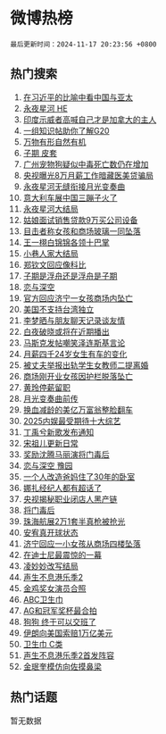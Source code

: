 # 微博热榜

`最后更新时间：2024-11-17 20:23:56 +0800`

## 热门搜索

1. [在习近平的比喻中看中国与亚太](https://m.weibo.cn/search?containerid=100103type%3D1%26t%3D10%26q%3D%23%E5%9C%A8%E4%B9%A0%E8%BF%91%E5%B9%B3%E7%9A%84%E6%AF%94%E5%96%BB%E4%B8%AD%E7%9C%8B%E4%B8%AD%E5%9B%BD%E4%B8%8E%E4%BA%9A%E5%A4%AA%23&stream_entry_id=51&isnewpage=1&extparam=seat%3D1%26c_type%3D51%26pos%3D0%26cate%3D10103%26q%3D%2523%25E5%259C%25A8%25E4%25B9%25A0%25E8%25BF%2591%25E5%25B9%25B3%25E7%259A%2584%25E6%25AF%2594%25E5%2596%25BB%25E4%25B8%25AD%25E7%259C%258B%25E4%25B8%25AD%25E5%259B%25BD%25E4%25B8%258E%25E4%25BA%259A%25E5%25A4%25AA%2523%26filter_type%3Drealtimehot%26dgr%3D0%26stream_entry_id%3D51%26display_time%3D1731846234%26pre_seqid%3D17318462349660735211131)
1. [永夜星河 HE](https://m.weibo.cn/search?containerid=100103type%3D1%26t%3D10%26q%3D%E6%B0%B8%E5%A4%9C%E6%98%9F%E6%B2%B3+HE&stream_entry_id=31&isnewpage=1&extparam=seat%3D1%26band_rank%3D1%26realpos%3D1%26filter_type%3Drealtimehot%26lcate%3D5001%26pos%3D0%26flag%3D2%26cate%3D5001%26q%3D%25E6%25B0%25B8%25E5%25A4%259C%25E6%2598%259F%25E6%25B2%25B3%2520HE%26c_type%3D31%26dgr%3D0%26stream_entry_id%3D31%26display_time%3D1731846234%26pre_seqid%3D17318462349660735211131)
1. [印度示威者高喊自己才是加拿大的主人](https://m.weibo.cn/search?containerid=100103type%3D1%26t%3D10%26q%3D%23%E5%8D%B0%E5%BA%A6%E7%A4%BA%E5%A8%81%E8%80%85%E9%AB%98%E5%96%8A%E8%87%AA%E5%B7%B1%E6%89%8D%E6%98%AF%E5%8A%A0%E6%8B%BF%E5%A4%A7%E7%9A%84%E4%B8%BB%E4%BA%BA%23&stream_entry_id=31&isnewpage=1&extparam=seat%3D1%26band_rank%3D2%26realpos%3D2%26filter_type%3Drealtimehot%26lcate%3D5001%26pos%3D1%26flag%3D0%26cate%3D5001%26q%3D%2523%25E5%258D%25B0%25E5%25BA%25A6%25E7%25A4%25BA%25E5%25A8%2581%25E8%2580%2585%25E9%25AB%2598%25E5%2596%258A%25E8%2587%25AA%25E5%25B7%25B1%25E6%2589%258D%25E6%2598%25AF%25E5%258A%25A0%25E6%258B%25BF%25E5%25A4%25A7%25E7%259A%2584%25E4%25B8%25BB%25E4%25BA%25BA%2523%26c_type%3D31%26dgr%3D0%26stream_entry_id%3D31%26display_time%3D1731846234%26pre_seqid%3D17318462349660735211131)
1. [一组知识帖助你了解G20](https://m.weibo.cn/search?containerid=100103type%3D1%26t%3D10%26q%3D%23%E4%B8%80%E7%BB%84%E7%9F%A5%E8%AF%86%E5%B8%96%E5%8A%A9%E4%BD%A0%E4%BA%86%E8%A7%A3G20%23&stream_entry_id=31&isnewpage=1&extparam=seat%3D1%26band_rank%3D3%26realpos%3D3%26filter_type%3Drealtimehot%26lcate%3D5001%26pos%3D2%26flag%3D0%26cate%3D5001%26q%3D%2523%25E4%25B8%2580%25E7%25BB%2584%25E7%259F%25A5%25E8%25AF%2586%25E5%25B8%2596%25E5%258A%25A9%25E4%25BD%25A0%25E4%25BA%2586%25E8%25A7%25A3G20%2523%26c_type%3D31%26dgr%3D0%26stream_entry_id%3D31%26display_time%3D1731846234%26pre_seqid%3D17318462349660735211131)
1. [万物有形自然有机](https://m.weibo.cn/search?containerid=100103type%3D1%26t%3D10%26q%3D%23%E4%B8%87%E7%89%A9%E6%9C%89%E5%BD%A2%E8%87%AA%E7%84%B6%E6%9C%89%E6%9C%BA%23&stream_entry_id=31&isnewpage=1&extparam=seat%3D1%26band_rank%3D4%26is_ad_pos%3D1%26filter_type%3Drealtimehot%26stream_entry_id%3D31%26c_type%3D31%26pos%3D3%26lcate%3D5001%26cate%3D5001%26q%3D%2523%25E4%25B8%2587%25E7%2589%25A9%25E6%259C%2589%25E5%25BD%25A2%25E8%2587%25AA%25E7%2584%25B6%25E6%259C%2589%25E6%259C%25BA%2523%26topic_ad%3D1%26dgr%3D0%26adid%3D264329%26display_time%3D1731846234%26pre_seqid%3D17318462349660735211131)
1. [子期 皮套](https://m.weibo.cn/search?containerid=100103type%3D1%26t%3D10%26q%3D%E5%AD%90%E6%9C%9F+%E7%9A%AE%E5%A5%97&stream_entry_id=31&isnewpage=1&extparam=seat%3D1%26band_rank%3D4%26realpos%3D4%26filter_type%3Drealtimehot%26lcate%3D5001%26pos%3D4%26flag%3D1%26cate%3D5001%26q%3D%25E5%25AD%2590%25E6%259C%259F%2520%25E7%259A%25AE%25E5%25A5%2597%26c_type%3D31%26dgr%3D0%26stream_entry_id%3D31%26display_time%3D1731846234%26pre_seqid%3D17318462349660735211131)
1. [广州宠物狗疑似中毒死亡数仍在增加](https://m.weibo.cn/search?containerid=100103type%3D1%26t%3D10%26q%3D%23%E5%B9%BF%E5%B7%9E%E5%AE%A0%E7%89%A9%E7%8B%97%E7%96%91%E4%BC%BC%E4%B8%AD%E6%AF%92%E6%AD%BB%E4%BA%A1%E6%95%B0%E4%BB%8D%E5%9C%A8%E5%A2%9E%E5%8A%A0%23&stream_entry_id=31&isnewpage=1&extparam=seat%3D1%26band_rank%3D5%26realpos%3D5%26filter_type%3Drealtimehot%26lcate%3D5001%26pos%3D5%26flag%3D1%26cate%3D5001%26q%3D%2523%25E5%25B9%25BF%25E5%25B7%259E%25E5%25AE%25A0%25E7%2589%25A9%25E7%258B%2597%25E7%2596%2591%25E4%25BC%25BC%25E4%25B8%25AD%25E6%25AF%2592%25E6%25AD%25BB%25E4%25BA%25A1%25E6%2595%25B0%25E4%25BB%258D%25E5%259C%25A8%25E5%25A2%259E%25E5%258A%25A0%2523%26c_type%3D31%26dgr%3D0%26stream_entry_id%3D31%26display_time%3D1731846234%26pre_seqid%3D17318462349660735211131)
1. [央视曝光8万月薪工作暗藏医美贷骗局](https://m.weibo.cn/search?containerid=100103type%3D1%26t%3D10%26q%3D%23%E5%A4%AE%E8%A7%86%E6%9B%9D%E5%85%898%E4%B8%87%E6%9C%88%E8%96%AA%E5%B7%A5%E4%BD%9C%E6%9A%97%E8%97%8F%E5%8C%BB%E7%BE%8E%E8%B4%B7%E9%AA%97%E5%B1%80%23&stream_entry_id=31&isnewpage=1&extparam=seat%3D1%26band_rank%3D6%26realpos%3D6%26filter_type%3Drealtimehot%26lcate%3D5001%26pos%3D6%26flag%3D2%26cate%3D5001%26q%3D%2523%25E5%25A4%25AE%25E8%25A7%2586%25E6%259B%259D%25E5%2585%25898%25E4%25B8%2587%25E6%259C%2588%25E8%2596%25AA%25E5%25B7%25A5%25E4%25BD%259C%25E6%259A%2597%25E8%2597%258F%25E5%258C%25BB%25E7%25BE%258E%25E8%25B4%25B7%25E9%25AA%2597%25E5%25B1%2580%2523%26c_type%3D31%26dgr%3D0%26stream_entry_id%3D31%26display_time%3D1731846234%26pre_seqid%3D17318462349660735211131)
1. [永夜星河无缝衔接月光变奏曲](https://m.weibo.cn/search?containerid=100103type%3D1%26t%3D10%26q%3D%E6%B0%B8%E5%A4%9C%E6%98%9F%E6%B2%B3%E6%97%A0%E7%BC%9D%E8%A1%94%E6%8E%A5%E6%9C%88%E5%85%89%E5%8F%98%E5%A5%8F%E6%9B%B2&stream_entry_id=31&isnewpage=1&extparam=seat%3D1%26band_rank%3D7%26realpos%3D7%26filter_type%3Drealtimehot%26lcate%3D5001%26pos%3D7%26flag%3D1%26cate%3D5001%26q%3D%25E6%25B0%25B8%25E5%25A4%259C%25E6%2598%259F%25E6%25B2%25B3%25E6%2597%25A0%25E7%25BC%259D%25E8%25A1%2594%25E6%258E%25A5%25E6%259C%2588%25E5%2585%2589%25E5%258F%2598%25E5%25A5%258F%25E6%259B%25B2%26c_type%3D31%26dgr%3D0%26stream_entry_id%3D31%26display_time%3D1731846234%26pre_seqid%3D17318462349660735211131)
1. [意大利车展中国三蹦子火了](https://m.weibo.cn/search?containerid=100103type%3D1%26t%3D10%26q%3D%23%E6%84%8F%E5%A4%A7%E5%88%A9%E8%BD%A6%E5%B1%95%E4%B8%AD%E5%9B%BD%E4%B8%89%E8%B9%A6%E5%AD%90%E7%81%AB%E4%BA%86%23&stream_entry_id=31&isnewpage=1&extparam=seat%3D1%26band_rank%3D8%26realpos%3D8%26filter_type%3Drealtimehot%26lcate%3D5001%26pos%3D8%26flag%3D1%26cate%3D5001%26q%3D%2523%25E6%2584%258F%25E5%25A4%25A7%25E5%2588%25A9%25E8%25BD%25A6%25E5%25B1%2595%25E4%25B8%25AD%25E5%259B%25BD%25E4%25B8%2589%25E8%25B9%25A6%25E5%25AD%2590%25E7%2581%25AB%25E4%25BA%2586%2523%26c_type%3D31%26dgr%3D0%26stream_entry_id%3D31%26display_time%3D1731846234%26pre_seqid%3D17318462349660735211131)
1. [永夜星河大结局](https://m.weibo.cn/search?containerid=100103type%3D1%26t%3D10%26q%3D%E6%B0%B8%E5%A4%9C%E6%98%9F%E6%B2%B3%E5%A4%A7%E7%BB%93%E5%B1%80&stream_entry_id=31&isnewpage=1&extparam=seat%3D1%26band_rank%3D9%26realpos%3D9%26filter_type%3Drealtimehot%26lcate%3D5001%26pos%3D9%26flag%3D0%26cate%3D5001%26q%3D%25E6%25B0%25B8%25E5%25A4%259C%25E6%2598%259F%25E6%25B2%25B3%25E5%25A4%25A7%25E7%25BB%2593%25E5%25B1%2580%26c_type%3D31%26dgr%3D0%26stream_entry_id%3D31%26display_time%3D1731846234%26pre_seqid%3D17318462349660735211131)
1. [姑娘面试销售贷款9万买公司设备](https://m.weibo.cn/search?containerid=100103type%3D1%26t%3D10%26q%3D%23%E5%A7%91%E5%A8%98%E9%9D%A2%E8%AF%95%E9%94%80%E5%94%AE%E8%B4%B7%E6%AC%BE9%E4%B8%87%E4%B9%B0%E5%85%AC%E5%8F%B8%E8%AE%BE%E5%A4%87%23&stream_entry_id=31&isnewpage=1&extparam=seat%3D1%26band_rank%3D10%26realpos%3D10%26filter_type%3Drealtimehot%26lcate%3D5001%26pos%3D10%26flag%3D1%26cate%3D5001%26q%3D%2523%25E5%25A7%2591%25E5%25A8%2598%25E9%259D%25A2%25E8%25AF%2595%25E9%2594%2580%25E5%2594%25AE%25E8%25B4%25B7%25E6%25AC%25BE9%25E4%25B8%2587%25E4%25B9%25B0%25E5%2585%25AC%25E5%258F%25B8%25E8%25AE%25BE%25E5%25A4%2587%2523%26c_type%3D31%26dgr%3D0%26stream_entry_id%3D31%26display_time%3D1731846234%26pre_seqid%3D17318462349660735211131)
1. [目击者称女孩和商场玻璃一同坠落](https://m.weibo.cn/search?containerid=100103type%3D1%26t%3D10%26q%3D%23%E7%9B%AE%E5%87%BB%E8%80%85%E7%A7%B0%E5%A5%B3%E5%AD%A9%E5%92%8C%E5%95%86%E5%9C%BA%E7%8E%BB%E7%92%83%E4%B8%80%E5%90%8C%E5%9D%A0%E8%90%BD%23&stream_entry_id=31&isnewpage=1&extparam=seat%3D1%26band_rank%3D11%26realpos%3D11%26filter_type%3Drealtimehot%26lcate%3D5001%26pos%3D11%26flag%3D2%26cate%3D5001%26q%3D%2523%25E7%259B%25AE%25E5%2587%25BB%25E8%2580%2585%25E7%25A7%25B0%25E5%25A5%25B3%25E5%25AD%25A9%25E5%2592%258C%25E5%2595%2586%25E5%259C%25BA%25E7%258E%25BB%25E7%2592%2583%25E4%25B8%2580%25E5%2590%258C%25E5%259D%25A0%25E8%2590%25BD%2523%26c_type%3D31%26dgr%3D0%26stream_entry_id%3D31%26display_time%3D1731846234%26pre_seqid%3D17318462349660735211131)
1. [王一栩白锦锦各领十巴掌](https://m.weibo.cn/search?containerid=100103type%3D1%26t%3D10%26q%3D%E7%8E%8B%E4%B8%80%E6%A0%A9%E7%99%BD%E9%94%A6%E9%94%A6%E5%90%84%E9%A2%86%E5%8D%81%E5%B7%B4%E6%8E%8C&stream_entry_id=31&isnewpage=1&extparam=seat%3D1%26band_rank%3D12%26realpos%3D12%26filter_type%3Drealtimehot%26lcate%3D5001%26pos%3D12%26flag%3D0%26cate%3D5001%26q%3D%25E7%258E%258B%25E4%25B8%2580%25E6%25A0%25A9%25E7%2599%25BD%25E9%2594%25A6%25E9%2594%25A6%25E5%2590%2584%25E9%25A2%2586%25E5%258D%2581%25E5%25B7%25B4%25E6%258E%258C%26c_type%3D31%26dgr%3D0%26stream_entry_id%3D31%26display_time%3D1731846234%26pre_seqid%3D17318462349660735211131)
1. [小巷人家大结局](https://m.weibo.cn/search?containerid=100103type%3D1%26t%3D10%26q%3D%E5%B0%8F%E5%B7%B7%E4%BA%BA%E5%AE%B6%E5%A4%A7%E7%BB%93%E5%B1%80&stream_entry_id=31&isnewpage=1&extparam=seat%3D1%26band_rank%3D13%26realpos%3D13%26filter_type%3Drealtimehot%26lcate%3D5001%26pos%3D13%26flag%3D1%26cate%3D5001%26q%3D%25E5%25B0%258F%25E5%25B7%25B7%25E4%25BA%25BA%25E5%25AE%25B6%25E5%25A4%25A7%25E7%25BB%2593%25E5%25B1%2580%26c_type%3D31%26dgr%3D0%26stream_entry_id%3D31%26display_time%3D1731846234%26pre_seqid%3D17318462349660735211131)
1. [郑钦文回应像科比](https://m.weibo.cn/search?containerid=100103type%3D1%26t%3D10%26q%3D%23%E9%83%91%E9%92%A6%E6%96%87%E5%9B%9E%E5%BA%94%E5%83%8F%E7%A7%91%E6%AF%94%23&stream_entry_id=31&isnewpage=1&extparam=seat%3D1%26band_rank%3D14%26realpos%3D14%26filter_type%3Drealtimehot%26lcate%3D5001%26pos%3D14%26flag%3D0%26cate%3D5001%26q%3D%2523%25E9%2583%2591%25E9%2592%25A6%25E6%2596%2587%25E5%259B%259E%25E5%25BA%2594%25E5%2583%258F%25E7%25A7%2591%25E6%25AF%2594%2523%26c_type%3D31%26dgr%3D0%26stream_entry_id%3D31%26display_time%3D1731846234%26pre_seqid%3D17318462349660735211131)
1. [子期是浮舟还是浮舟是子期](https://m.weibo.cn/search?containerid=100103type%3D1%26t%3D10%26q%3D%E5%AD%90%E6%9C%9F%E6%98%AF%E6%B5%AE%E8%88%9F%E8%BF%98%E6%98%AF%E6%B5%AE%E8%88%9F%E6%98%AF%E5%AD%90%E6%9C%9F&stream_entry_id=31&isnewpage=1&extparam=seat%3D1%26band_rank%3D15%26realpos%3D15%26filter_type%3Drealtimehot%26lcate%3D5001%26pos%3D15%26flag%3D1%26cate%3D5001%26q%3D%25E5%25AD%2590%25E6%259C%259F%25E6%2598%25AF%25E6%25B5%25AE%25E8%2588%259F%25E8%25BF%2598%25E6%2598%25AF%25E6%25B5%25AE%25E8%2588%259F%25E6%2598%25AF%25E5%25AD%2590%25E6%259C%259F%26c_type%3D31%26dgr%3D0%26stream_entry_id%3D31%26display_time%3D1731846234%26pre_seqid%3D17318462349660735211131)
1. [恋与深空](https://m.weibo.cn/search?containerid=100103type%3D1%26t%3D10%26q%3D%E6%81%8B%E4%B8%8E%E6%B7%B1%E7%A9%BA&stream_entry_id=31&isnewpage=1&extparam=seat%3D1%26band_rank%3D16%26realpos%3D16%26filter_type%3Drealtimehot%26lcate%3D5001%26pos%3D16%26flag%3D1%26cate%3D5001%26q%3D%25E6%2581%258B%25E4%25B8%258E%25E6%25B7%25B1%25E7%25A9%25BA%26c_type%3D31%26dgr%3D0%26stream_entry_id%3D31%26display_time%3D1731846234%26pre_seqid%3D17318462349660735211131)
1. [官方回应济宁一女孩商场内坠亡](https://m.weibo.cn/search?containerid=100103type%3D1%26t%3D10%26q%3D%23%E5%AE%98%E6%96%B9%E5%9B%9E%E5%BA%94%E6%B5%8E%E5%AE%81%E4%B8%80%E5%A5%B3%E5%AD%A9%E5%95%86%E5%9C%BA%E5%86%85%E5%9D%A0%E4%BA%A1%23&stream_entry_id=31&isnewpage=1&extparam=seat%3D1%26band_rank%3D17%26realpos%3D17%26filter_type%3Drealtimehot%26lcate%3D5001%26pos%3D17%26flag%3D1%26cate%3D5001%26q%3D%2523%25E5%25AE%2598%25E6%2596%25B9%25E5%259B%259E%25E5%25BA%2594%25E6%25B5%258E%25E5%25AE%2581%25E4%25B8%2580%25E5%25A5%25B3%25E5%25AD%25A9%25E5%2595%2586%25E5%259C%25BA%25E5%2586%2585%25E5%259D%25A0%25E4%25BA%25A1%2523%26c_type%3D31%26dgr%3D0%26stream_entry_id%3D31%26display_time%3D1731846234%26pre_seqid%3D17318462349660735211131)
1. [美国不支持台湾独立](https://m.weibo.cn/search?containerid=100103type%3D1%26t%3D10%26q%3D%23%E7%BE%8E%E5%9B%BD%E4%B8%8D%E6%94%AF%E6%8C%81%E5%8F%B0%E6%B9%BE%E7%8B%AC%E7%AB%8B%23&stream_entry_id=31&isnewpage=1&extparam=seat%3D1%26band_rank%3D18%26realpos%3D18%26filter_type%3Drealtimehot%26lcate%3D5001%26pos%3D18%26flag%3D2%26cate%3D5001%26q%3D%2523%25E7%25BE%258E%25E5%259B%25BD%25E4%25B8%258D%25E6%2594%25AF%25E6%258C%2581%25E5%258F%25B0%25E6%25B9%25BE%25E7%258B%25AC%25E7%25AB%258B%2523%26c_type%3D31%26dgr%3D0%26stream_entry_id%3D31%26display_time%3D1731846234%26pre_seqid%3D17318462349660735211131)
1. [李梦晒与朋友聊天记录谈友情](https://m.weibo.cn/search?containerid=100103type%3D1%26t%3D10%26q%3D%E6%9D%8E%E6%A2%A6%E6%99%92%E4%B8%8E%E6%9C%8B%E5%8F%8B%E8%81%8A%E5%A4%A9%E8%AE%B0%E5%BD%95%E8%B0%88%E5%8F%8B%E6%83%85&stream_entry_id=31&isnewpage=1&extparam=seat%3D1%26band_rank%3D19%26realpos%3D19%26filter_type%3Drealtimehot%26lcate%3D5001%26pos%3D19%26flag%3D1%26cate%3D5001%26q%3D%25E6%259D%258E%25E6%25A2%25A6%25E6%2599%2592%25E4%25B8%258E%25E6%259C%258B%25E5%258F%258B%25E8%2581%258A%25E5%25A4%25A9%25E8%25AE%25B0%25E5%25BD%2595%25E8%25B0%2588%25E5%258F%258B%25E6%2583%2585%26c_type%3D31%26dgr%3D0%26stream_entry_id%3D31%26display_time%3D1731846234%26pre_seqid%3D17318462349660735211131)
1. [白夜破晓或将在近期播出](https://m.weibo.cn/search?containerid=100103type%3D1%26t%3D10%26q%3D%23%E7%99%BD%E5%A4%9C%E7%A0%B4%E6%99%93%E6%88%96%E5%B0%86%E5%9C%A8%E8%BF%91%E6%9C%9F%E6%92%AD%E5%87%BA%23&stream_entry_id=31&isnewpage=1&extparam=seat%3D1%26band_rank%3D20%26realpos%3D20%26filter_type%3Drealtimehot%26lcate%3D5001%26pos%3D20%26flag%3D1%26cate%3D5001%26q%3D%2523%25E7%2599%25BD%25E5%25A4%259C%25E7%25A0%25B4%25E6%2599%2593%25E6%2588%2596%25E5%25B0%2586%25E5%259C%25A8%25E8%25BF%2591%25E6%259C%259F%25E6%2592%25AD%25E5%2587%25BA%2523%26c_type%3D31%26dgr%3D0%26stream_entry_id%3D31%26display_time%3D1731846234%26pre_seqid%3D17318462349660735211131)
1. [马斯克发帖嘲笑泽连斯基言论](https://m.weibo.cn/search?containerid=100103type%3D1%26t%3D10%26q%3D%23%E9%A9%AC%E6%96%AF%E5%85%8B%E5%8F%91%E5%B8%96%E5%98%B2%E7%AC%91%E6%B3%BD%E8%BF%9E%E6%96%AF%E5%9F%BA%E8%A8%80%E8%AE%BA%23&stream_entry_id=31&isnewpage=1&extparam=seat%3D1%26band_rank%3D21%26realpos%3D21%26filter_type%3Drealtimehot%26lcate%3D5001%26pos%3D21%26flag%3D0%26cate%3D5001%26q%3D%2523%25E9%25A9%25AC%25E6%2596%25AF%25E5%2585%258B%25E5%258F%2591%25E5%25B8%2596%25E5%2598%25B2%25E7%25AC%2591%25E6%25B3%25BD%25E8%25BF%259E%25E6%2596%25AF%25E5%259F%25BA%25E8%25A8%2580%25E8%25AE%25BA%2523%26c_type%3D31%26dgr%3D0%26stream_entry_id%3D31%26display_time%3D1731846234%26pre_seqid%3D17318462349660735211131)
1. [月薪四千24岁女生有车的变化](https://m.weibo.cn/search?containerid=100103type%3D1%26t%3D10%26q%3D%23%E6%9C%88%E8%96%AA%E5%9B%9B%E5%8D%8324%E5%B2%81%E5%A5%B3%E7%94%9F%E6%9C%89%E8%BD%A6%E7%9A%84%E5%8F%98%E5%8C%96%23&stream_entry_id=31&isnewpage=1&extparam=seat%3D1%26band_rank%3D22%26realpos%3D22%26filter_type%3Drealtimehot%26lcate%3D5001%26pos%3D22%26flag%3D0%26cate%3D5001%26q%3D%2523%25E6%259C%2588%25E8%2596%25AA%25E5%259B%259B%25E5%258D%258324%25E5%25B2%2581%25E5%25A5%25B3%25E7%2594%259F%25E6%259C%2589%25E8%25BD%25A6%25E7%259A%2584%25E5%258F%2598%25E5%258C%2596%2523%26c_type%3D31%26dgr%3D0%26stream_entry_id%3D31%26display_time%3D1731846234%26pre_seqid%3D17318462349660735211131)
1. [被丈夫举报出轨学生女教师二提离婚](https://m.weibo.cn/search?containerid=100103type%3D1%26t%3D10%26q%3D%23%E8%A2%AB%E4%B8%88%E5%A4%AB%E4%B8%BE%E6%8A%A5%E5%87%BA%E8%BD%A8%E5%AD%A6%E7%94%9F%E5%A5%B3%E6%95%99%E5%B8%88%E4%BA%8C%E6%8F%90%E7%A6%BB%E5%A9%9A%23&stream_entry_id=31&isnewpage=1&extparam=seat%3D1%26band_rank%3D23%26realpos%3D23%26filter_type%3Drealtimehot%26lcate%3D5001%26pos%3D23%26flag%3D2%26cate%3D5001%26q%3D%2523%25E8%25A2%25AB%25E4%25B8%2588%25E5%25A4%25AB%25E4%25B8%25BE%25E6%258A%25A5%25E5%2587%25BA%25E8%25BD%25A8%25E5%25AD%25A6%25E7%2594%259F%25E5%25A5%25B3%25E6%2595%2599%25E5%25B8%2588%25E4%25BA%258C%25E6%258F%2590%25E7%25A6%25BB%25E5%25A9%259A%2523%26c_type%3D31%26dgr%3D0%26stream_entry_id%3D31%26display_time%3D1731846234%26pre_seqid%3D17318462349660735211131)
1. [商场刚开业女孩因护栏脱落坠亡](https://m.weibo.cn/search?containerid=100103type%3D1%26t%3D10%26q%3D%23%E5%95%86%E5%9C%BA%E5%88%9A%E5%BC%80%E4%B8%9A%E5%A5%B3%E5%AD%A9%E5%9B%A0%E6%8A%A4%E6%A0%8F%E8%84%B1%E8%90%BD%E5%9D%A0%E4%BA%A1%23&stream_entry_id=31&isnewpage=1&extparam=seat%3D1%26band_rank%3D24%26realpos%3D24%26filter_type%3Drealtimehot%26lcate%3D5001%26pos%3D24%26flag%3D1%26cate%3D5001%26q%3D%2523%25E5%2595%2586%25E5%259C%25BA%25E5%2588%259A%25E5%25BC%2580%25E4%25B8%259A%25E5%25A5%25B3%25E5%25AD%25A9%25E5%259B%25A0%25E6%258A%25A4%25E6%25A0%258F%25E8%2584%25B1%25E8%2590%25BD%25E5%259D%25A0%25E4%25BA%25A1%2523%26c_type%3D31%26dgr%3D0%26stream_entry_id%3D31%26display_time%3D1731846234%26pre_seqid%3D17318462349660735211131)
1. [黄玲停薪留职](https://m.weibo.cn/search?containerid=100103type%3D1%26t%3D10%26q%3D%E9%BB%84%E7%8E%B2%E5%81%9C%E8%96%AA%E7%95%99%E8%81%8C&stream_entry_id=31&isnewpage=1&extparam=seat%3D1%26band_rank%3D25%26realpos%3D25%26filter_type%3Drealtimehot%26lcate%3D5001%26pos%3D25%26flag%3D0%26cate%3D5001%26q%3D%25E9%25BB%2584%25E7%258E%25B2%25E5%2581%259C%25E8%2596%25AA%25E7%2595%2599%25E8%2581%258C%26c_type%3D31%26dgr%3D0%26stream_entry_id%3D31%26display_time%3D1731846234%26pre_seqid%3D17318462349660735211131)
1. [月光变奏曲前传](https://m.weibo.cn/search?containerid=100103type%3D1%26t%3D10%26q%3D%E6%9C%88%E5%85%89%E5%8F%98%E5%A5%8F%E6%9B%B2%E5%89%8D%E4%BC%A0&stream_entry_id=31&isnewpage=1&extparam=seat%3D1%26band_rank%3D26%26realpos%3D26%26filter_type%3Drealtimehot%26lcate%3D5001%26pos%3D26%26flag%3D1%26cate%3D5001%26q%3D%25E6%259C%2588%25E5%2585%2589%25E5%258F%2598%25E5%25A5%258F%25E6%259B%25B2%25E5%2589%258D%25E4%25BC%25A0%26c_type%3D31%26dgr%3D0%26stream_entry_id%3D31%26display_time%3D1731846234%26pre_seqid%3D17318462349660735211131)
1. [换血减龄的美亿万富翁整脸翻车](https://m.weibo.cn/search?containerid=100103type%3D1%26t%3D10%26q%3D%23%E6%8D%A2%E8%A1%80%E5%87%8F%E9%BE%84%E7%9A%84%E7%BE%8E%E4%BA%BF%E4%B8%87%E5%AF%8C%E7%BF%81%E6%95%B4%E8%84%B8%E7%BF%BB%E8%BD%A6%23&stream_entry_id=31&isnewpage=1&extparam=seat%3D1%26band_rank%3D27%26realpos%3D27%26filter_type%3Drealtimehot%26lcate%3D5001%26pos%3D27%26flag%3D0%26cate%3D5001%26q%3D%2523%25E6%258D%25A2%25E8%25A1%2580%25E5%2587%258F%25E9%25BE%2584%25E7%259A%2584%25E7%25BE%258E%25E4%25BA%25BF%25E4%25B8%2587%25E5%25AF%258C%25E7%25BF%2581%25E6%2595%25B4%25E8%2584%25B8%25E7%25BF%25BB%25E8%25BD%25A6%2523%26c_type%3D31%26dgr%3D0%26stream_entry_id%3D31%26display_time%3D1731846234%26pre_seqid%3D17318462349660735211131)
1. [2025内娱最受期待十大综艺](https://m.weibo.cn/search?containerid=100103type%3D1%26t%3D10%26q%3D2025%E5%86%85%E5%A8%B1%E6%9C%80%E5%8F%97%E6%9C%9F%E5%BE%85%E5%8D%81%E5%A4%A7%E7%BB%BC%E8%89%BA&stream_entry_id=31&isnewpage=1&extparam=seat%3D1%26band_rank%3D28%26realpos%3D28%26filter_type%3Drealtimehot%26lcate%3D5001%26pos%3D28%26flag%3D1%26cate%3D5001%26q%3D2025%25E5%2586%2585%25E5%25A8%25B1%25E6%259C%2580%25E5%258F%2597%25E6%259C%259F%25E5%25BE%2585%25E5%258D%2581%25E5%25A4%25A7%25E7%25BB%25BC%25E8%2589%25BA%26c_type%3D31%26dgr%3D0%26stream_entry_id%3D31%26display_time%3D1731846234%26pre_seqid%3D17318462349660735211131)
1. [丁禹兮新歌发布通知](https://m.weibo.cn/search?containerid=100103type%3D1%26t%3D10%26q%3D%23%E4%B8%81%E7%A6%B9%E5%85%AE%E6%96%B0%E6%AD%8C%E5%8F%91%E5%B8%83%E9%80%9A%E7%9F%A5%23&stream_entry_id=31&isnewpage=1&extparam=seat%3D1%26band_rank%3D29%26realpos%3D29%26filter_type%3Drealtimehot%26lcate%3D5001%26pos%3D29%26flag%3D1%26cate%3D5001%26q%3D%2523%25E4%25B8%2581%25E7%25A6%25B9%25E5%2585%25AE%25E6%2596%25B0%25E6%25AD%258C%25E5%258F%2591%25E5%25B8%2583%25E9%2580%259A%25E7%259F%25A5%2523%26c_type%3D31%26dgr%3D0%26stream_entry_id%3D31%26display_time%3D1731846234%26pre_seqid%3D17318462349660735211131)
1. [宋祖儿更新日常](https://m.weibo.cn/search?containerid=100103type%3D1%26t%3D10%26q%3D%E5%AE%8B%E7%A5%96%E5%84%BF%E6%9B%B4%E6%96%B0%E6%97%A5%E5%B8%B8&stream_entry_id=31&isnewpage=1&extparam=seat%3D1%26band_rank%3D30%26realpos%3D30%26filter_type%3Drealtimehot%26lcate%3D5001%26pos%3D30%26flag%3D0%26cate%3D5001%26q%3D%25E5%25AE%258B%25E7%25A5%2596%25E5%2584%25BF%25E6%259B%25B4%25E6%2596%25B0%25E6%2597%25A5%25E5%25B8%25B8%26c_type%3D31%26dgr%3D0%26stream_entry_id%3D31%26display_time%3D1731846234%26pre_seqid%3D17318462349660735211131)
1. [奖励沈腾马丽演将门毒后](https://m.weibo.cn/search?containerid=100103type%3D1%26t%3D10%26q%3D%23%E5%A5%96%E5%8A%B1%E6%B2%88%E8%85%BE%E9%A9%AC%E4%B8%BD%E6%BC%94%E5%B0%86%E9%97%A8%E6%AF%92%E5%90%8E%23&stream_entry_id=31&isnewpage=1&extparam=seat%3D1%26band_rank%3D31%26realpos%3D31%26filter_type%3Drealtimehot%26lcate%3D5001%26pos%3D31%26flag%3D1%26cate%3D5001%26q%3D%2523%25E5%25A5%2596%25E5%258A%25B1%25E6%25B2%2588%25E8%2585%25BE%25E9%25A9%25AC%25E4%25B8%25BD%25E6%25BC%2594%25E5%25B0%2586%25E9%2597%25A8%25E6%25AF%2592%25E5%2590%258E%2523%26c_type%3D31%26dgr%3D0%26stream_entry_id%3D31%26display_time%3D1731846234%26pre_seqid%3D17318462349660735211131)
1. [恋与深空 豫园](https://m.weibo.cn/search?containerid=100103type%3D1%26t%3D10%26q%3D%E6%81%8B%E4%B8%8E%E6%B7%B1%E7%A9%BA+%E8%B1%AB%E5%9B%AD&stream_entry_id=31&isnewpage=1&extparam=seat%3D1%26band_rank%3D32%26realpos%3D32%26filter_type%3Drealtimehot%26lcate%3D5001%26pos%3D32%26flag%3D1%26cate%3D5001%26q%3D%25E6%2581%258B%25E4%25B8%258E%25E6%25B7%25B1%25E7%25A9%25BA%2520%25E8%25B1%25AB%25E5%259B%25AD%26c_type%3D31%26dgr%3D0%26stream_entry_id%3D31%26display_time%3D1731846234%26pre_seqid%3D17318462349660735211131)
1. [一个人改造爸妈住了30年的卧室](https://m.weibo.cn/search?containerid=100103type%3D1%26t%3D10%26q%3D%E4%B8%80%E4%B8%AA%E4%BA%BA%E6%94%B9%E9%80%A0%E7%88%B8%E5%A6%88%E4%BD%8F%E4%BA%8630%E5%B9%B4%E7%9A%84%E5%8D%A7%E5%AE%A4&stream_entry_id=31&isnewpage=1&extparam=seat%3D1%26band_rank%3D33%26realpos%3D33%26filter_type%3Drealtimehot%26lcate%3D5001%26pos%3D33%26flag%3D1%26cate%3D5001%26q%3D%25E4%25B8%2580%25E4%25B8%25AA%25E4%25BA%25BA%25E6%2594%25B9%25E9%2580%25A0%25E7%2588%25B8%25E5%25A6%2588%25E4%25BD%258F%25E4%25BA%258630%25E5%25B9%25B4%25E7%259A%2584%25E5%258D%25A7%25E5%25AE%25A4%26c_type%3D31%26dgr%3D0%26stream_entry_id%3D31%26display_time%3D1731846234%26pre_seqid%3D17318462349660735211131)
1. [娜扎经纪人都有超话了](https://m.weibo.cn/search?containerid=100103type%3D1%26t%3D10%26q%3D%E5%A8%9C%E6%89%8E%E7%BB%8F%E7%BA%AA%E4%BA%BA%E9%83%BD%E6%9C%89%E8%B6%85%E8%AF%9D%E4%BA%86&stream_entry_id=31&isnewpage=1&extparam=seat%3D1%26band_rank%3D34%26realpos%3D34%26filter_type%3Drealtimehot%26lcate%3D5001%26pos%3D34%26flag%3D0%26cate%3D5001%26q%3D%25E5%25A8%259C%25E6%2589%258E%25E7%25BB%258F%25E7%25BA%25AA%25E4%25BA%25BA%25E9%2583%25BD%25E6%259C%2589%25E8%25B6%2585%25E8%25AF%259D%25E4%25BA%2586%26c_type%3D31%26dgr%3D0%26stream_entry_id%3D31%26display_time%3D1731846234%26pre_seqid%3D17318462349660735211131)
1. [央视揭秘职业闭店人黑产链](https://m.weibo.cn/search?containerid=100103type%3D1%26t%3D10%26q%3D%23%E5%A4%AE%E8%A7%86%E6%8F%AD%E7%A7%98%E8%81%8C%E4%B8%9A%E9%97%AD%E5%BA%97%E4%BA%BA%E9%BB%91%E4%BA%A7%E9%93%BE%23&stream_entry_id=31&isnewpage=1&extparam=seat%3D1%26band_rank%3D35%26realpos%3D35%26filter_type%3Drealtimehot%26lcate%3D5001%26pos%3D35%26flag%3D1%26cate%3D5001%26q%3D%2523%25E5%25A4%25AE%25E8%25A7%2586%25E6%258F%25AD%25E7%25A7%2598%25E8%2581%258C%25E4%25B8%259A%25E9%2597%25AD%25E5%25BA%2597%25E4%25BA%25BA%25E9%25BB%2591%25E4%25BA%25A7%25E9%2593%25BE%2523%26c_type%3D31%26dgr%3D0%26stream_entry_id%3D31%26display_time%3D1731846234%26pre_seqid%3D17318462349660735211131)
1. [将门毒后](https://m.weibo.cn/search?containerid=100103type%3D1%26t%3D10%26q%3D%E5%B0%86%E9%97%A8%E6%AF%92%E5%90%8E&stream_entry_id=31&isnewpage=1&extparam=seat%3D1%26band_rank%3D36%26realpos%3D36%26filter_type%3Drealtimehot%26lcate%3D5001%26pos%3D36%26flag%3D0%26cate%3D5001%26q%3D%25E5%25B0%2586%25E9%2597%25A8%25E6%25AF%2592%25E5%2590%258E%26c_type%3D31%26dgr%3D0%26stream_entry_id%3D31%26display_time%3D1731846234%26pre_seqid%3D17318462349660735211131)
1. [珠海航展2万1套半真枪被抢光](https://m.weibo.cn/search?containerid=100103type%3D1%26t%3D10%26q%3D%23%E7%8F%A0%E6%B5%B7%E8%88%AA%E5%B1%952%E4%B8%871%E5%A5%97%E5%8D%8A%E7%9C%9F%E6%9E%AA%E8%A2%AB%E6%8A%A2%E5%85%89%23&stream_entry_id=31&isnewpage=1&extparam=seat%3D1%26band_rank%3D37%26realpos%3D37%26filter_type%3Drealtimehot%26lcate%3D5001%26pos%3D37%26flag%3D1%26cate%3D5001%26q%3D%2523%25E7%258F%25A0%25E6%25B5%25B7%25E8%2588%25AA%25E5%25B1%25952%25E4%25B8%25871%25E5%25A5%2597%25E5%258D%258A%25E7%259C%259F%25E6%259E%25AA%25E8%25A2%25AB%25E6%258A%25A2%25E5%2585%2589%2523%26c_type%3D31%26dgr%3D0%26stream_entry_id%3D31%26display_time%3D1731846234%26pre_seqid%3D17318462349660735211131)
1. [安宥真开球状态](https://m.weibo.cn/search?containerid=100103type%3D1%26t%3D10%26q%3D%23%E5%AE%89%E5%AE%A5%E7%9C%9F%E5%BC%80%E7%90%83%E7%8A%B6%E6%80%81%23&stream_entry_id=31&isnewpage=1&extparam=seat%3D1%26band_rank%3D38%26realpos%3D38%26filter_type%3Drealtimehot%26lcate%3D5001%26pos%3D38%26flag%3D0%26cate%3D5001%26q%3D%2523%25E5%25AE%2589%25E5%25AE%25A5%25E7%259C%259F%25E5%25BC%2580%25E7%2590%2583%25E7%258A%25B6%25E6%2580%2581%2523%26c_type%3D31%26dgr%3D0%26stream_entry_id%3D31%26display_time%3D1731846234%26pre_seqid%3D17318462349660735211131)
1. [济宁回应一小女孩从商场四楼坠落](https://m.weibo.cn/search?containerid=100103type%3D1%26t%3D10%26q%3D%23%E6%B5%8E%E5%AE%81%E5%9B%9E%E5%BA%94%E4%B8%80%E5%B0%8F%E5%A5%B3%E5%AD%A9%E4%BB%8E%E5%95%86%E5%9C%BA%E5%9B%9B%E6%A5%BC%E5%9D%A0%E8%90%BD%23&stream_entry_id=31&isnewpage=1&extparam=seat%3D1%26band_rank%3D39%26realpos%3D39%26filter_type%3Drealtimehot%26lcate%3D5001%26pos%3D39%26flag%3D1%26cate%3D5001%26q%3D%2523%25E6%25B5%258E%25E5%25AE%2581%25E5%259B%259E%25E5%25BA%2594%25E4%25B8%2580%25E5%25B0%258F%25E5%25A5%25B3%25E5%25AD%25A9%25E4%25BB%258E%25E5%2595%2586%25E5%259C%25BA%25E5%259B%259B%25E6%25A5%25BC%25E5%259D%25A0%25E8%2590%25BD%2523%26c_type%3D31%26dgr%3D0%26stream_entry_id%3D31%26display_time%3D1731846234%26pre_seqid%3D17318462349660735211131)
1. [在迪士尼最震惊的一幕](https://m.weibo.cn/search?containerid=100103type%3D1%26t%3D10%26q%3D%23%E5%9C%A8%E8%BF%AA%E5%A3%AB%E5%B0%BC%E6%9C%80%E9%9C%87%E6%83%8A%E7%9A%84%E4%B8%80%E5%B9%95%23&stream_entry_id=31&isnewpage=1&extparam=seat%3D1%26band_rank%3D40%26realpos%3D40%26filter_type%3Drealtimehot%26lcate%3D5001%26pos%3D40%26flag%3D0%26cate%3D5001%26q%3D%2523%25E5%259C%25A8%25E8%25BF%25AA%25E5%25A3%25AB%25E5%25B0%25BC%25E6%259C%2580%25E9%259C%2587%25E6%2583%258A%25E7%259A%2584%25E4%25B8%2580%25E5%25B9%2595%2523%26c_type%3D31%26dgr%3D0%26stream_entry_id%3D31%26display_time%3D1731846234%26pre_seqid%3D17318462349660735211131)
1. [凌妙妙改写结局](https://m.weibo.cn/search?containerid=100103type%3D1%26t%3D10%26q%3D%E5%87%8C%E5%A6%99%E5%A6%99%E6%94%B9%E5%86%99%E7%BB%93%E5%B1%80&stream_entry_id=31&isnewpage=1&extparam=seat%3D1%26band_rank%3D41%26realpos%3D41%26filter_type%3Drealtimehot%26lcate%3D5001%26pos%3D41%26flag%3D1%26cate%3D5001%26q%3D%25E5%2587%258C%25E5%25A6%2599%25E5%25A6%2599%25E6%2594%25B9%25E5%2586%2599%25E7%25BB%2593%25E5%25B1%2580%26c_type%3D31%26dgr%3D0%26stream_entry_id%3D31%26display_time%3D1731846234%26pre_seqid%3D17318462349660735211131)
1. [声生不息港乐季2](https://m.weibo.cn/search?containerid=100103type%3D1%26t%3D10%26q%3D%E5%A3%B0%E7%94%9F%E4%B8%8D%E6%81%AF%E6%B8%AF%E4%B9%90%E5%AD%A32&stream_entry_id=31&isnewpage=1&extparam=seat%3D1%26band_rank%3D42%26realpos%3D42%26filter_type%3Drealtimehot%26lcate%3D5001%26pos%3D42%26flag%3D1%26cate%3D5001%26q%3D%25E5%25A3%25B0%25E7%2594%259F%25E4%25B8%258D%25E6%2581%25AF%25E6%25B8%25AF%25E4%25B9%2590%25E5%25AD%25A32%26c_type%3D31%26dgr%3D0%26stream_entry_id%3D31%26display_time%3D1731846234%26pre_seqid%3D17318462349660735211131)
1. [金鸡奖女演员合照](https://m.weibo.cn/search?containerid=100103type%3D1%26t%3D10%26q%3D%23%E9%87%91%E9%B8%A1%E5%A5%96%E5%A5%B3%E6%BC%94%E5%91%98%E5%90%88%E7%85%A7%23&stream_entry_id=31&isnewpage=1&extparam=seat%3D1%26band_rank%3D43%26realpos%3D43%26filter_type%3Drealtimehot%26lcate%3D5001%26pos%3D43%26flag%3D1%26cate%3D5001%26q%3D%2523%25E9%2587%2591%25E9%25B8%25A1%25E5%25A5%2596%25E5%25A5%25B3%25E6%25BC%2594%25E5%2591%2598%25E5%2590%2588%25E7%2585%25A7%2523%26c_type%3D31%26dgr%3D0%26stream_entry_id%3D31%26display_time%3D1731846234%26pre_seqid%3D17318462349660735211131)
1. [ABC卫生巾](https://m.weibo.cn/search?containerid=100103type%3D1%26t%3D10%26q%3DABC%E5%8D%AB%E7%94%9F%E5%B7%BE&stream_entry_id=31&isnewpage=1&extparam=seat%3D1%26band_rank%3D44%26realpos%3D44%26filter_type%3Drealtimehot%26lcate%3D5001%26pos%3D44%26flag%3D0%26cate%3D5001%26q%3DABC%25E5%258D%25AB%25E7%2594%259F%25E5%25B7%25BE%26c_type%3D31%26dgr%3D0%26stream_entry_id%3D31%26display_time%3D1731846234%26pre_seqid%3D17318462349660735211131)
1. [AG和冠军奖杯最合拍](https://m.weibo.cn/search?containerid=100103type%3D1%26t%3D10%26q%3D%23AG%E5%92%8C%E5%86%A0%E5%86%9B%E5%A5%96%E6%9D%AF%E6%9C%80%E5%90%88%E6%8B%8D%23&stream_entry_id=31&isnewpage=1&extparam=seat%3D1%26band_rank%3D45%26realpos%3D45%26filter_type%3Drealtimehot%26lcate%3D5001%26pos%3D45%26flag%3D1%26cate%3D5001%26q%3D%2523AG%25E5%2592%258C%25E5%2586%25A0%25E5%2586%259B%25E5%25A5%2596%25E6%259D%25AF%25E6%259C%2580%25E5%2590%2588%25E6%258B%258D%2523%26c_type%3D31%26dgr%3D0%26stream_entry_id%3D31%26display_time%3D1731846234%26pre_seqid%3D17318462349660735211131)
1. [狗狗 终于可以交班了](https://m.weibo.cn/search?containerid=100103type%3D1%26t%3D10%26q%3D%E7%8B%97%E7%8B%97+%E7%BB%88%E4%BA%8E%E5%8F%AF%E4%BB%A5%E4%BA%A4%E7%8F%AD%E4%BA%86&stream_entry_id=31&isnewpage=1&extparam=seat%3D1%26band_rank%3D46%26realpos%3D46%26filter_type%3Drealtimehot%26lcate%3D5001%26pos%3D46%26flag%3D1%26cate%3D5001%26q%3D%25E7%258B%2597%25E7%258B%2597%2520%25E7%25BB%2588%25E4%25BA%258E%25E5%258F%25AF%25E4%25BB%25A5%25E4%25BA%25A4%25E7%258F%25AD%25E4%25BA%2586%26c_type%3D31%26dgr%3D0%26stream_entry_id%3D31%26display_time%3D1731846234%26pre_seqid%3D17318462349660735211131)
1. [伊朗向美国索赔1万亿美元](https://m.weibo.cn/search?containerid=100103type%3D1%26t%3D10%26q%3D%23%E4%BC%8A%E6%9C%97%E5%90%91%E7%BE%8E%E5%9B%BD%E7%B4%A2%E8%B5%941%E4%B8%87%E4%BA%BF%E7%BE%8E%E5%85%83%23&stream_entry_id=31&isnewpage=1&extparam=seat%3D1%26band_rank%3D47%26realpos%3D47%26filter_type%3Drealtimehot%26lcate%3D5001%26pos%3D47%26flag%3D1%26cate%3D5001%26q%3D%2523%25E4%25BC%258A%25E6%259C%2597%25E5%2590%2591%25E7%25BE%258E%25E5%259B%25BD%25E7%25B4%25A2%25E8%25B5%25941%25E4%25B8%2587%25E4%25BA%25BF%25E7%25BE%258E%25E5%2585%2583%2523%26c_type%3D31%26dgr%3D0%26stream_entry_id%3D31%26display_time%3D1731846234%26pre_seqid%3D17318462349660735211131)
1. [卫生巾 C类](https://m.weibo.cn/search?containerid=100103type%3D1%26t%3D10%26q%3D%E5%8D%AB%E7%94%9F%E5%B7%BE+C%E7%B1%BB&stream_entry_id=31&isnewpage=1&extparam=seat%3D1%26band_rank%3D48%26realpos%3D48%26filter_type%3Drealtimehot%26lcate%3D5001%26pos%3D48%26flag%3D0%26cate%3D5001%26q%3D%25E5%258D%25AB%25E7%2594%259F%25E5%25B7%25BE%2520C%25E7%25B1%25BB%26c_type%3D31%26dgr%3D0%26stream_entry_id%3D31%26display_time%3D1731846234%26pre_seqid%3D17318462349660735211131)
1. [声生不息港乐季2首发阵容](https://m.weibo.cn/search?containerid=100103type%3D1%26t%3D10%26q%3D%23%E5%A3%B0%E7%94%9F%E4%B8%8D%E6%81%AF%E6%B8%AF%E4%B9%90%E5%AD%A32%E9%A6%96%E5%8F%91%E9%98%B5%E5%AE%B9%23&stream_entry_id=31&isnewpage=1&extparam=seat%3D1%26band_rank%3D49%26realpos%3D49%26filter_type%3Drealtimehot%26lcate%3D5001%26pos%3D49%26flag%3D0%26cate%3D5001%26q%3D%2523%25E5%25A3%25B0%25E7%2594%259F%25E4%25B8%258D%25E6%2581%25AF%25E6%25B8%25AF%25E4%25B9%2590%25E5%25AD%25A32%25E9%25A6%2596%25E5%258F%2591%25E9%2598%25B5%25E5%25AE%25B9%2523%26c_type%3D31%26dgr%3D0%26stream_entry_id%3D31%26display_time%3D1731846234%26pre_seqid%3D17318462349660735211131)
1. [金珉奎模仿向佐摸鼻梁](https://m.weibo.cn/search?containerid=100103type%3D1%26t%3D10%26q%3D%23%E9%87%91%E7%8F%89%E5%A5%8E%E6%A8%A1%E4%BB%BF%E5%90%91%E4%BD%90%E6%91%B8%E9%BC%BB%E6%A2%81%23&stream_entry_id=31&isnewpage=1&extparam=seat%3D1%26band_rank%3D50%26realpos%3D50%26filter_type%3Drealtimehot%26lcate%3D5001%26pos%3D50%26flag%3D1%26cate%3D5001%26q%3D%2523%25E9%2587%2591%25E7%258F%2589%25E5%25A5%258E%25E6%25A8%25A1%25E4%25BB%25BF%25E5%2590%2591%25E4%25BD%2590%25E6%2591%25B8%25E9%25BC%25BB%25E6%25A2%2581%2523%26c_type%3D31%26dgr%3D0%26stream_entry_id%3D31%26display_time%3D1731846234%26pre_seqid%3D17318462349660735211131)

## 热门话题

暂无数据
